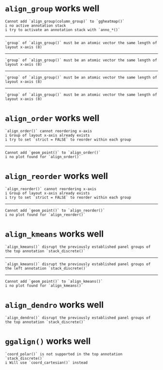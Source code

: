# `align_group` works well

    Cannot add `align_group(column_group)` to `ggheatmap()`
    i no active annotation stack
    i try to activate an annotation stack with `anno_*()`

---

    `group` of `align_group()` must be an atomic vector the same length of layout x-axis (8)

---

    `group` of `align_group()` must be an atomic vector the same length of layout x-axis (8)

---

    `group` of `align_group()` must be an atomic vector the same length of layout x-axis (8)

---

    `group` of `align_group()` must be an atomic vector the same length of layout x-axis (8)

# `align_order` works well

    `align_order()` cannot reordering x-axis
    i Group of layout x-axis already exists
    i try to set `strict = FALSE` to reorder within each group

---

    Cannot add `geom_point()` to `align_order()`
    i no plot found for `align_order()`

# `align_reorder` works well

    `align_reorder()` cannot reordering x-axis
    i Group of layout x-axis already exists
    i try to set `strict = FALSE` to reorder within each group

---

    Cannot add `geom_point()` to `align_reorder()`
    i no plot found for `align_reorder()`

# `align_kmeans` works well

    `align_kmeans()` disrupt the previously established panel groups of the top annotation `stack_discrete()`

---

    `align_kmeans()` disrupt the previously established panel groups of the left annotation `stack_discrete()`

---

    Cannot add `geom_point()` to `align_kmeans()`
    i no plot found for `align_kmeans()`

# `align_dendro` works well

    `align_dendro()` disrupt the previously established panel groups of the top annotation `stack_discrete()`

# `ggalign()` works well

    `coord_polar()` is not supported in the top annotation `stack_discrete()`
    i Will use `coord_cartesian()` instead

